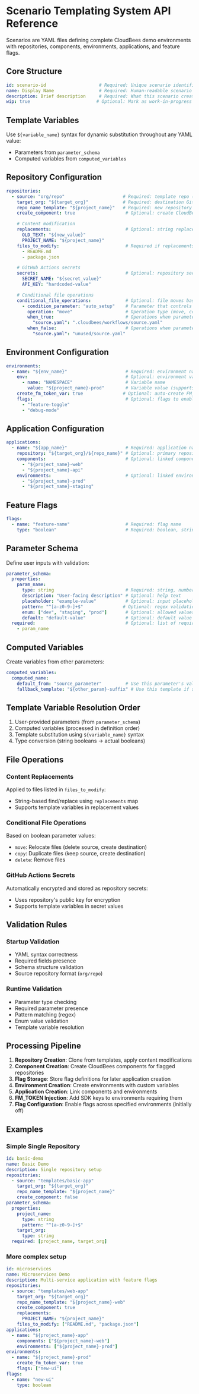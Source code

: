 # Scenario Templating System API Reference

Scenarios are YAML files defining complete CloudBees demo environments with repositories, components, environments, applications, and feature flags.

## Core Structure

```yaml
id: scenario-id                    # Required: Unique scenario identifier
name: Display Name                 # Required: Human-readable scenario name
description: Brief description     # Required: What this scenario creates
wip: true                         # Optional: Mark as work-in-progress
```

## Template Variables

Use `${variable_name}` syntax for dynamic substitution throughout any YAML value:
- Parameters from `parameter_schema`
- Computed variables from `computed_variables`

## Repository Configuration

```yaml
repositories:
  - source: "org/repo"                      # Required: template repo (org/repo format)
    target_org: "${target_org}"             # Required: destination GitHub org
    repo_name_template: "${project_name}"   # Required: new repository name
    create_component: true                   # Optional: create CloudBees component (boolean or template)

    # Content modification
    replacements:                            # Optional: string replacements in files
      OLD_TEXT: "${new_value}"
      PROJECT_NAME: "${project_name}"
    files_to_modify:                         # Required if replacements: files to modify
      - README.md
      - package.json

    # GitHub Actions secrets
    secrets:                                 # Optional: repository secrets to create
      SECRET_NAME: "${secret_value}"
      API_KEY: "hardcoded-value"

    # Conditional file operations
    conditional_file_operations:             # Optional: file moves based on parameters
      - condition_parameter: "auto_setup"    # Parameter that controls operation
        operation: "move"                    # Operation type (move, copy, delete)
        when_true:                           # Operations when parameter is true
          "source.yaml": ".cloudbees/workflows/source.yaml"
        when_false:                          # Operations when parameter is false
          "source.yaml": "unused/source.yaml"
```

## Environment Configuration

```yaml
environments:
  - name: "${env_name}"                      # Required: environment name
    env:                                     # Optional: environment variables
      - name: "NAMESPACE"                    # Variable name
        value: "${project_name}-prod"        # Variable value (supports templates)
    create_fm_token_var: true               # Optional: auto-create FM_TOKEN from SDK key
    flags:                                   # Optional: flags to enable in this environment
      - "feature-toggle"
      - "debug-mode"
```

## Application Configuration

```yaml
applications:
  - name: "${app_name}"                      # Required: application name
    repository: "${target_org}/${repo_name}" # Optional: primary repository URL
    components:                              # Optional: linked component names
      - "${project_name}-web"
      - "${project_name}-api"
    environments:                            # Optional: linked environment names
      - "${project_name}-prod"
      - "${project_name}-staging"
```

## Feature Flags

```yaml
flags:
  - name: "feature-name"                     # Required: flag name
    type: "boolean"                          # Required: boolean, string, number
```

## Parameter Schema

Define user inputs with validation:

```yaml
parameter_schema:
  properties:
    param_name:
      type: string                           # Required: string, number, boolean
      description: "User-facing description" # Optional: help text
      placeholder: "example-value"           # Optional: input placeholder
      pattern: "^[a-z0-9-]+$"               # Optional: regex validation
      enum: ["dev", "staging", "prod"]       # Optional: allowed values
      default: "default-value"               # Optional: default value
  required:                                  # Optional: list of required parameters
    - param_name
```

## Computed Variables

Create variables from other parameters:

```yaml
computed_variables:
  computed_name:
    default_from: "source_parameter"         # Use this parameter's value if non-empty
    fallback_template: "${other_param}-suffix" # Use this template if source_parameter is empty
```

## Template Variable Resolution Order

1. User-provided parameters (from `parameter_schema`)
2. Computed variables (processed in definition order)
3. Template substitution using `${variable_name}` syntax
4. Type conversion (string booleans → actual booleans)

## File Operations

### Content Replacements
Applied to files listed in `files_to_modify`:
- String-based find/replace using `replacements` map
- Supports template variables in replacement values

### Conditional File Operations
Based on boolean parameter values:
- `move`: Relocate files (delete source, create destination)
- `copy`: Duplicate files (keep source, create destination)
- `delete`: Remove files

### GitHub Actions Secrets
Automatically encrypted and stored as repository secrets:
- Uses repository's public key for encryption
- Supports template variables in secret values

## Validation Rules

### Startup Validation
- YAML syntax correctness
- Required fields presence
- Schema structure validation
- Source repository format (`org/repo`)

### Runtime Validation
- Parameter type checking
- Required parameter presence
- Pattern matching (regex)
- Enum value validation
- Template variable resolution

## Processing Pipeline

1. **Repository Creation**: Clone from templates, apply content modifications
2. **Component Creation**: Create CloudBees components for flagged repositories
3. **Flag Storage**: Store flag definitions for later application creation
4. **Environment Creation**: Create environments with custom variables
5. **Application Creation**: Link components and environments
6. **FM_TOKEN Injection**: Add SDK keys to environments requiring them
7. **Flag Configuration**: Enable flags across specified environments (initially off)

## Examples

### Simple Single Repository
```yaml
id: basic-demo
name: Basic Demo
description: Single repository setup
repositories:
  - source: "templates/basic-app"
    target_org: "${target_org}"
    repo_name_template: "${project_name}"
    create_component: false
parameter_schema:
  properties:
    project_name:
      type: string
      pattern: "^[a-z0-9-]+$"
    target_org:
      type: string
  required: [project_name, target_org]
```

### More complex setup
```yaml
id: microservices
name: Microservices Demo
description: Multi-service application with feature flags
repositories:
  - source: "templates/web-app"
    target_org: "${target_org}"
    repo_name_template: "${project_name}-web"
    create_component: true
    replacements:
      PROJECT_NAME: "${project_name}"
    files_to_modify: ["README.md", "package.json"]
applications:
  - name: "${project_name}-app"
    components: ["${project_name}-web"]
    environments: ["${project_name}-prod"]
environments:
  - name: "${project_name}-prod"
    create_fm_token_var: true
    flags: ["new-ui"]
flags:
  - name: "new-ui"
    type: boolean
```
